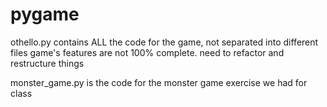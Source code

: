 # pygame

othello.py contains ALL the code for the game, not separated into different files
game's features are not 100% complete. need to refactor and restructure things

monster_game.py is the code for the monster game exercise we had for class
